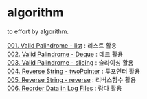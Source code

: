 # algorithm
to effort by algorithm.

[001. Valid Palindrome - list](pythonAlgorithmInterview/valid_palindrome_list.py) : 리스트 활용 <br>
[002. Valid Palindrome - Deque](pythonAlgorithmInterview/valid_palindrome_deque.py) : 데크 활용 <br>
[003. Valid Palindrome - slicing](pythonAlgorithmInterview/valid_palindrome_slicing.py) : 슬라이싱 활용 <br>
[004. Reverse String - twoPointer](pythonAlgorithmInterview/reverse_string_twoPointer.py) : 투포인터 활용 <br>
[005. Reverse String - reverse](pythonAlgorithmInterview/reverse_string_reverse.py) : 리버스함수 활용 <br>
[006. Reorder Data in Log Files](pythonAlgorithmInterview/reorder_data_inLogFiles.py) : 람다 활용 <br>
